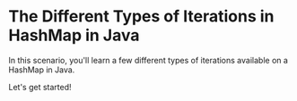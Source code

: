 # The Different Types of Iterations in HashMap in Java

In this scenario, you'll learn a few different types of iterations available on a HashMap in Java.

Let's get started!
